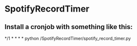 # SpotifyRecordTimer

## Install a cronjob with something like this:

*/1 * * * * python <path to repo>/SpotifyRecordTimer/spotify_record_timer.py
